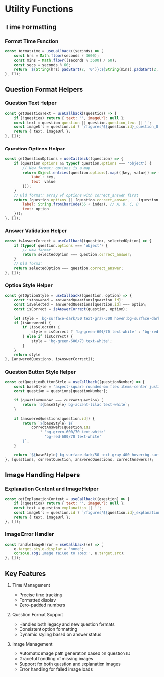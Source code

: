 # Utility Functions

## Time Formatting

### Format Time Function
```javascript
const formatTime = useCallback((seconds) => {
    const hrs = Math.floor(seconds / 3600);
    const mins = Math.floor((seconds % 3600) / 60);
    const secs = seconds % 60;
    return `${String(hrs).padStart(2, '0')}:${String(mins).padStart(2, '0')}:${String(secs).padStart(2, '0')}`;
}, []);
```

## Question Format Helpers

### Question Text Helper
```javascript
const getQuestionText = useCallback((question) => {
    if (!question) return { text: '', imageUrl: null };
    const text = question.question || question.question_text || '';
    const imageUrl = question.id ? `/figures/${question.id}_question_0.png` : null;
    return { text, imageUrl };
}, []);
```

### Question Options Helper
```javascript
const getQuestionOptions = useCallback((question) => {
    if (question.options && typeof question.options === 'object') {
        // New format: options is a map
        return Object.entries(question.options).map(([key, value]) => ({
            label: key,
            text: value
        }));
    }
    // Old format: array of options with correct_answer first
    return (question.options || [question.correct_answer, ...(question.incorrect_answers || [])]).map((option, index) => ({
        label: String.fromCharCode(65 + index), // A, B, C, D
        text: option
    }));
}, []);
```

### Answer Validation Helper
```javascript
const isAnswerCorrect = useCallback((question, selectedOption) => {
    if (typeof question.options === 'object') {
        // New format
        return selectedOption === question.correct_answer;
    }
    // Old format
    return selectedOption === question.correct_answer;
}, []);
```

### Option Style Helper
```javascript
const getOptionStyle = useCallback((question, option) => {
    const isAnswered = answeredQuestions[question.id];
    const isSelected = answeredQuestions[question.id] === option;
    const isCorrect = isAnswerCorrect(question, option);
    
    let style = 'bg-surface-dark/50 text-gray-300 hover:bg-surface-dark';
    if (isAnswered) {
        if (isSelected) {
            style = isCorrect ? 'bg-green-600/70 text-white' : 'bg-red-600/70 text-white';
        } else if (isCorrect) {
            style = 'bg-green-600/70 text-white';
        }
    }
    return style;
}, [answeredQuestions, isAnswerCorrect]);
```

### Question Button Style Helper
```javascript
const getQuestionButtonStyle = useCallback((questionNumber) => {
    const baseStyle = 'aspect-square rounded-sm flex items-center justify-center text-[10px]';
    const question = questions[questionNumber];
    
    if (questionNumber === currentQuestion) {
        return `${baseStyle} bg-accent-lilac text-white`;
    }
    
    if (answeredQuestions[question.id]) {
        return `${baseStyle} ${
            correctAnswers[question.id]
                ? 'bg-green-600/70 text-white'
                : 'bg-red-600/70 text-white'
        }`;
    }
    
    return `${baseStyle} bg-surface-dark/50 text-gray-400 hover:bg-surface-dark`;
}, [questions, currentQuestion, answeredQuestions, correctAnswers]);
```

## Image Handling Helpers

### Explanation Content and Image Helper
```javascript
const getExplanationContent = useCallback((question) => {
    if (!question) return { text: '', imageUrl: null };
    const text = question.explanation || '';
    const imageUrl = question.id ? `/figures/${question.id}_explanation_0.png` : null;
    return { text, imageUrl };
}, []);
```

### Image Error Handler
```javascript
const handleImageError = useCallback((e) => {
    e.target.style.display = 'none';
    console.log('Image failed to load:', e.target.src);
}, []);
```

## Key Features
1. Time Management
   - Precise time tracking
   - Formatted display
   - Zero-padded numbers

2. Question Format Support
   - Handles both legacy and new question formats
   - Consistent option formatting
   - Dynamic styling based on answer status

3. Image Management
   - Automatic image path generation based on question ID
   - Graceful handling of missing images
   - Support for both question and explanation images
   - Error handling for failed image loads
